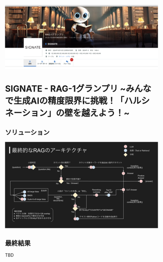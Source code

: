 <!-- <p align="center">-->
<img src="./figure/signate-rag1.png" alt="rag1">
<!-- </p> -->

# SIGNATE - RAG-1グランプリ \~みんなで生成AIの精度限界に挑戦！「ハルシネーション」の壁を越えよう！\~

## ソリューション
<img src="./figure/solution-overview.png" alt="solution">

## 最終結果
TBD
